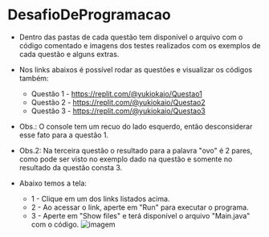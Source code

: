 # DesafioDeProgramacao

* Dentro das pastas de cada questão tem disponível o arquivo com o código comentado e imagens dos testes realizados com os exemplos de cada questão e alguns extras.

* Nos links abaixos é possível rodar as questões e visualizar os códigos também:
  * Questão 1 - https://replit.com/@yukiokaio/Questao1 
  * Questão 2 - https://replit.com/@yukiokaio/Questao2
  * Questão 3 - https://replit.com/@yukiokaio/Questao3
  
* Obs.: O console tem um recuo do lado esquerdo, então desconsiderar esse fato para a questão 1.
* Obs.2: Na terceira questão o resultado para a palavra "ovo" é 2 pares, como pode ser visto no exemplo dado na questão e somente no resultado da questão consta 3. 

* Abaixo temos a tela: 
  * 1 - Clique em um dos links listados acima.
  * 2 - Ao acessar o link, aperte em "Run" para executar o programa.
  * 3 - Aperte em "Show files" e terá disponível o arquivo "Main.java" com o código.
![imagem](https://user-images.githubusercontent.com/34402495/154120609-d54c13fc-afc8-40d5-8862-62e4f15efd55.png)
